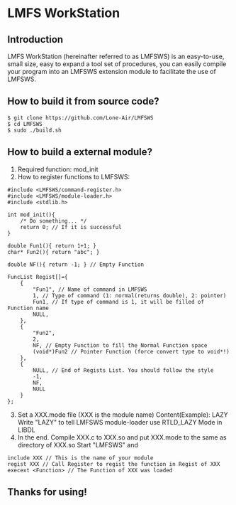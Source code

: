 # LMFS WorkStation

## Introduction

LMFS WorkStation (hereinafter referred to as LMFSWS) is an easy-to-use, small size, easy to expand a tool set of procedures, you can easily compile your program into an LMFSWS extension module to facilitate the use of LMFSWS.

## How to build it from source code?
```
$ git clone https://github.com/Lone-Air/LMFSWS
$ cd LMFSWS
$ sudo ./build.sh
```

## How to build a external module?

1. Required function: mod_init
2. How to register functions to LMFSWS:
```
#include <LMFSWS/command-register.h>
#include <LMFSWS/module-loader.h>
#include <stdlib.h>

int mod_init(){
    /* Do something... */
    return 0; // If it is successful
}

double Fun1(){ return 1+1; }
char* Fun2(){ return "abc"; }

double NF(){ return -1; } // Empty Function

FuncList Regist[]={
    {
        "Fun1", // Name of command in LMFSWS
        1, // Type of command (1: normal(returns double), 2: pointer)
        Fun1, // If type of command is 1, it will be filled of Function name
        NULL, 
    },
    {
        "Fun2",
        2,
        NF, // Empty Function to fill the Normal Function space
        (void*)Fun2 // Pointer Function (force convert type to void*!)
    },
    {
        NULL, // End of Regists List. You should follow the style
        -1,
        NF,
        NULL
    }
};
```
3. Set a XXX.mode file (XXX is the module name)
    Content(Example):
        LAZY
    Write "LAZY" to tell LMFSWS module-loader use RTLD_LAZY Mode in LIBDL
4. In the end. Compile XXX.c to XXX.so and put XXX.mode to the same as directory of XXX.so
   Start "LMFSWS" and
```
include XXX // This is the name of your module
regist XXX // Call Register to regist the function in Regist of XXX
execext <Function> // The Function of XXX was loaded
```

## Thanks for using!
